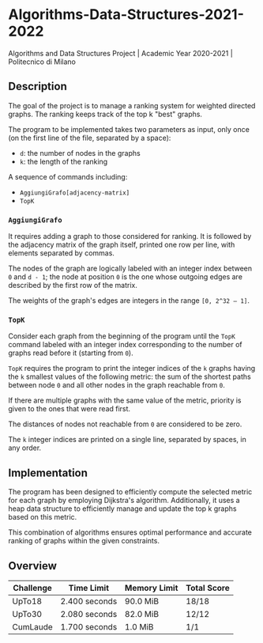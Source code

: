 # Algorithms-Data-Structures-2021-2022
Algorithms and Data Structures Project | Academic Year 2020-2021 | Politecnico di Milano

## Description
The goal of the project is to manage a ranking system for weighted directed graphs. The ranking keeps track of the top k "best" graphs.

The program to be implemented takes two parameters as input, only once (on the first line of the file, separated by a space):

- `d`: the number of nodes in the graphs
- `k`: the length of the ranking
  
A sequence of commands including:
- `AggiungiGrafo[adjacency-matrix]`
- `TopK`

### `AggiungiGrafo`
It requires adding a graph to those considered for ranking. It is followed by the adjacency matrix of the graph itself, printed one row per line, with elements separated by commas.

The nodes of the graph are logically labeled with an integer index between `0` and `d - 1`; the node at position `0` is the one whose outgoing edges are described by the first row of the matrix.

The weights of the graph's edges are integers in the range `[0, 2^32 – 1]`.

### `TopK`
Consider each graph from the beginning of the program until the `TopK` command labeled with an integer index corresponding to the number of graphs read before it (starting from `0`).

`TopK` requires the program to print the integer indices of the `k` graphs having the `k` smallest values of the following metric: the sum of the shortest paths between node `0` and all other nodes in the graph reachable from `0`.

If there are multiple graphs with the same value of the metric, priority is given to the ones that were read first.

The distances of nodes not reachable from `0` are considered to be zero.

The `k` integer indices are printed on a single line, separated by spaces, in any order.

## Implementation 
The program has been designed to efficiently compute the selected metric for each graph by employing Dijkstra's algorithm. Additionally, it uses a heap data structure to efficiently manage and update the top k graphs based on this metric. 

This combination of algorithms ensures optimal performance and accurate ranking of graphs within the given constraints.

## Overview
Challenge| Time Limit      | Memory Limit      | Total Score
-------- | --------------- | ----------------- | ---------------------
UpTo18   | 2.400 seconds   | 90.0 MiB          | 18/18
UpTo30   | 2.080 seconds   | 82.0 MiB          | 12/12
CumLaude | 1.700 seconds   |  1.0 MiB          | 1/1

